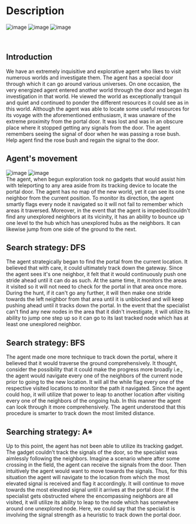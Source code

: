 # Description

![image](https://user-images.githubusercontent.com/37502542/192399564-defe7c15-ffd3-4a4f-8c72-168aa9d0ff6e.png) ![image](https://user-images.githubusercontent.com/37502542/192433796-abaec297-a698-46f3-92aa-bd67391774ca.png) ![image](https://user-images.githubusercontent.com/37502542/192399595-4270e1f5-b826-4707-a42d-1e6fc5a495f3.png)

<br>

## Introduction
We have an extremely inquisitive and explorative agent who likes to visit numerous worlds and investigate them. The agent has a special door through which it can go around various universes. On one occasion, the very energized agent entered another world through the door and began its investigation in that world. He viewed the world as exceptionally tranquil and quiet and continued to ponder the different resources it could see as in this world. Although the agent was able to locate some useful resources for its voyage with the aforementioned enthusiasm, it was unaware of the extreme proximity from the portal door. It was lost and was in an obscure place where it stopped getting any signals from the door. The agent remembers seeing the signal of door when he was passing a rose bush. Help agent find the rose bush and regain the signal to the door.




## Agent's movement
![image](https://user-images.githubusercontent.com/37502542/192399622-e6a03692-880f-45b7-afa6-58608a9655e7.png) ![image](https://user-images.githubusercontent.com/37502542/192399636-8ec5ea4f-10e3-492a-8580-80651746d0b6.png)
<br>
The agent, when begun exploration took no gadgets that would assist him with teleporting to any area aside from its tracking device to locate the portal door. The agent has no map of the new world, yet it can see its one neighbor from the current position. To monitor its direction, the agent smartly flags every node it navigated so it will not fail to remember which areas it traversed. Moreover, in the event that the agent is impeded/couldn't find any unexplored neighbors at its vicinity, it has an ability to bounce up one level to the hub which has unexplored hubs as the neighbors. It can likewise jump from one side of the ground to the next.

## Search strategy: DFS
The agent strategically began to find the portal from the current location. It believed that with care, it could ultimately track down the gateway. Since the agent sees it's one neighbor, it felt that it would continuously push one stride ahead until it can do as such. At the same time, it monitors the areas it visited so it will not need to check for the portal in that area once more. During the hunt, if it can't go any further, it will then make one stride towards the left neighbor from that area until it is unblocked and will keep pushing ahead until it tracks down the portal. In the event that the specialist can't find any new nodes in the area that it didn't investigate, it will utilize its ability to jump one step up so it can go to its last tracked node which has at least one unexplored neighbor.

## Search strategy: BFS
The agent made one more technique to track down the portal, where it believed that it would traverse the ground comprehensively. It thought, consider the possibility that it could make the progress more broadly i.e., the agent would navigate every one of the neighbors of the current node prior to going to the new location. It will all the while flag every one of the respective visited locations to monitor the path it navigated. Since the agent could hop, it will utilize that power to leap to another location after visiting every one of the neighbors of the ongoing hub. In this manner the agent can look through it more comprehensively. The agent understood that this procedure is smarter to track down the most limited distance.

## Searching strategy: A*
Up to this point, the agent has not been able to utilize its tracking gadget. The gadget couldn’t track the signals of the door, so the specialist was aimlessly following the neighbors. Imagine a scenario where after some crossing in the field, the agent can receive the signals from the door. Then intuitively the agent would want to move towards the signals. Thus, for this situation the agent will navigate to the location from which the most elevated signal is received and flag it accordingly. It will continue to move towards the most elevated signal until it arrives at the portal door. If the specialist gets obstructed where the encompassing neighbors are all visited, it will utilize its ability to leap to the node which has somewhere around one unexplored node. Here, we could say that the specialist is involving the signal strength as a heuristic to track down the portal door.
